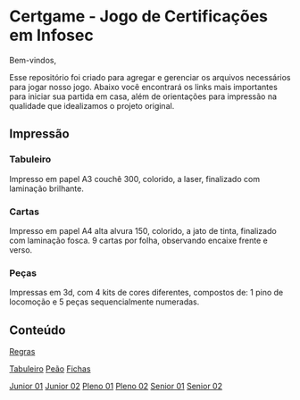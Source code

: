 # Certgame - Jogo de Certificações em Infosec

Bem-vindos,

Esse repositório foi criado para agregar e gerenciar os arquivos necessários para jogar nosso jogo.
Abaixo você encontrará os links mais importantes para iniciar sua partida em casa, além de orientações para impressão na qualidade que idealizamos o projeto original.

## Impressão

### Tabuleiro

Impresso em papel A3 couchê 300, colorido, a laser, finalizado com laminação brilhante.

### Cartas

Impresso em papel A4 alta alvura 150, colorido, a jato de tinta, finalizado com laminação fosca. 9 cartas por folha, observando encaixe frente e verso.

### Peças

Impressas em 3d, com 4 kits de cores diferentes, compostos de: 1 pino de locomoção e 5 peças sequencialmente numeradas.

## Conteúdo

[Regras](regras.md)

[Tabuleiro](tabuleiro.png)
[Peão](3d\peão.stl)
[Fichas](3d\Ficha-individual.stl)

[Junior 01](Cartas\PDFs\junior_1.pdf)
[Junior 02](Cartas\PDFs\junior_2.pdf)
[Pleno 01](Cartas\PDFs\pleno_1.pdf)
[Pleno 02](Cartas\PDFs\pleno_2.pdf)
[Senior 01](Cartas\PDFs\senior_1.pdf)
[Senior 02](Cartas\PDFs\senior_2.pdf)
